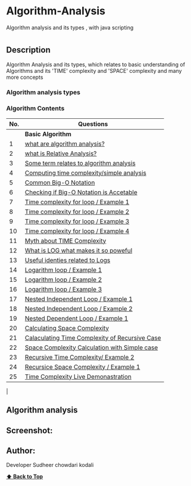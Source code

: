 # Algorithm-Analysis
Algorithm analysis and its types , with java scripting
# 

## Description
<p> Algorithm Analysis and its types, which relates to basic understanding of Algorithms and its 'TIME' complexity and 'SPACE' complexity and many more concepts </p>



<!--## Tech-stack
<p> Project is done entirely with Javascript </p>-->

### Algorithm analysis types

### Algorithm Contents

| No. | Questions                                                                                                                                                              |
| --- | -------------------------------------------------------------------------------------------------------------------------------------------------------------------------------------------------------------------------------- |
|     | **Basic Algorithm**                                                                                                                                                    |
| 1   |  [what are algorithm analysis?](#what-are-Algorithm-analysis)                                                                                                          |
| 2   | [what is Relative Analysis?](#what-is-Relative-analysis)                                                                                                               |
| 3   | [Some term relates to algorithm analysis](#Some-term-relate-to-algorithm-analysis)                                                                                     |
| 4   | [Computing time complexity/simple analysis](#)                                                                                                                         |                                        
| 5   | [Common Big-O Notation](#Common-Big-O-Notation)                                                                                                                        |
| 6   | [Checking if Big-O Notation is Accetable](#Checking-if-Big-O-Notation-is-Accetable)                                                                                    |
| 7   | [Time complexity for loop / Example 1 ](# )                                                                                                                           |                                                                                                                          
| 8   | [Time complexity for loop / Example 2 ](# )                                                                                                                           |                                                                                                                          
| 9   | [Time complexity for loop / Example 3 ](# )                                                                                                                            |
| 10  | [Time complexity for loop / Example 4 ](# )                                                                                                                            |
| 11  | [Myth about TIME Complexity](#Myth-about-TIME-Complexity)                                                                                                              |          
| 12  | [What is LOG what makes it so poweful](#[What-is-LOG-what-makes-it-so-poweful)                                                                                         |
| 13  | [Useful identies related to Logs](#Useful-identies-related-to-Logs)                                                                                                    |       
| 14  | [Logarithm loop / Example 1](#)                                                                                                                                        |
| 15  | [Logarithm loop / Example 2](#)                                                                                                                                        |
| 16  | [Logarithm loop / Example 3](#)                                                                                                                                        |
| 17  | [Nested Independent Loop / Example 1](#)                                                                                                                               |
| 18  | [Nested Independent Loop / Example 2](#)                                                                                                                               |
| 19  | [Nested Dependent Loop / Example 1](#)                                                                                                                                 |
| 20  | [Calculating Space Complexity](#)                                                                                                                                      |
| 21  | [Calaculating Time Complexity of Recursive Case](#)                                                                                                                    |
| 22  | [Space Complexity Calculation with Simple case](#)                                                                                                                     |
| 23  | [Recursive Time Complexity/ Example 2](#)                                                                                                                              |
| 24  | [Recursice Space Complexity / Example 1](#)                                                                                                                            |
| 25  | [Time Complexity Live Demonastration](#)
|



 ## Algorithm analysis

<!--<ol>
                <li> what is Algorithm Analysis </li>
                <li> what is Relative Analysis</li>
                <li> Some term relates to algorithm analysis </li>
                <li> Computing time complexity| Simple Example1 </li>
                <li> Common Big-O Notation</li>
                <li> Checking if Big-O Notation is Accetable </li>  
                <li> Time complexity for Loop | Example 1 </li>
                <li> Time complexity for Loop | Example 2 </li>
                <li> Time complexity for Loop | Example 3 </li>
                <li> Time complexity for Loop | Example 4 </li>
                <li> Myth about TIME Complexity </li>
                <li> What is LOG what makes it so Powerful </li>
                <li> Useful Identities related to logs </li>
                <li> Logarithm loop | Example1 </li>
                <li> Logarithm loop | Example2 </li>
                <li> Logarithm loop | Example3 </li>
                <li> Nexted Independent Loop | Example 1 </li>
                <li> Nexted Independent Loop | Example 2 </li>
                <li> Nexted Dependent Loop | Example 1 </li>
                <li> calculating space complexity </li>
                <li> calculating time complexity of recrusive cases</li>
                <li> space complexity calculation simple case</li>
                <li> Recursive Time Complexity | Example 2 </li>
                <li> Recursive Space Complexity | Example 2 </li>
                <li> Time complexity Live Demonistration </li>
</ol>-->


## Screenshot:

<!--![Image of TREX GAME](./trex.png)-->

## Author:

Developer Sudheer chowdari kodali

  **[⬆ Back to Top](#Algorithm-analysis-types)**

                                                            




 




